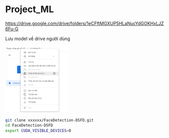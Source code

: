 # Project_ML
https://drive.google.com/drive/folders/1eCFftMGXUP5HLaNucYdGOKHxLJZ6Fu-G

Lưu model về drive người dùng

<img src="ScreenShot_20200803005730.png" title="Logo" width="200" /> 

```bash
git clone xxxxxx/FaceDetection-DSFD.git
cd FaceDetection-DSFD
export CUDA_VISIBLE_DEVICES=0
```
